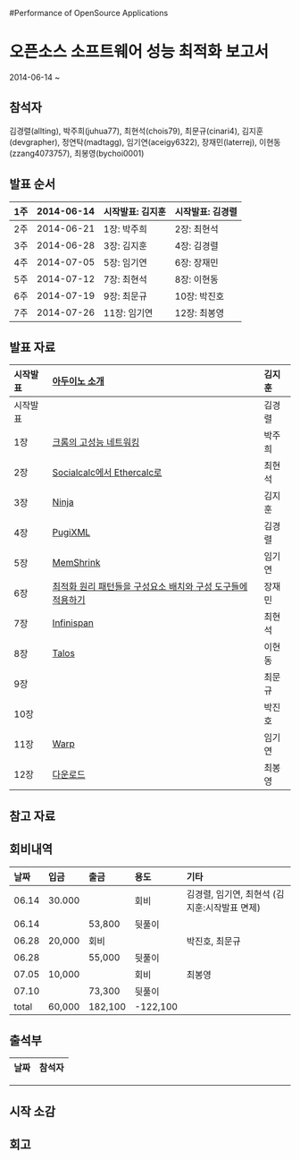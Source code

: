 #Performance of OpenSource Applications

# 오픈소스 소프트웨어 성능 최적화 보고서 #

2014-06-14 ~

## 참석자 ##
김경렬(allting),
박주희(juhua77),
최현석(chois79),
최문규(cinari4),
김지훈(devgrapher),
정연탁(madtagg),
임기연(aceigy6322),
장재민(laterrej),
이현동(zzang4073757),
최봉영(bychoi0001)

## 발표 순서 ##
| 1주 | 2014-06-14 | 시작발표: 김지훈  | 시작발표: 김경렬 |
|:---|:-----------|:-----------|:----------|
| 2주 | 2014-06-21 | 1장: 박주희    | 2장: 최현석   |
| 3주 | 2014-06-28 | 3장: 김지훈    | 4장: 김경렬   |
| 4주 | 2014-07-05 | 5장: 임기연    | 6장: 장재민   |
| 5주 | 2014-07-12 | 7장: 최현석    | 8장: 이현동   |
| 6주 | 2014-07-19 | 9장: 최문규    | 10장: 박진호  |
| 7주 | 2014-07-26 | 11장: 임기연   | 12장: 최봉영  |

## 발표 자료 ##
| 시작발표 | [아두이노 소개](http://www.slideshare.net/devgrapher/arduino-rc) | 김지훈 |
|:-----|:-----------------------------------------------------------|:----|
| 시작발표 |                                                            | 김경렬 |
| 1장   | [크롬의 고성능 네트워킹](http://www.slideshare.net/juhuipark37/ss-36132128) | 박주희 |
| 2장   | [Socialcalc에서 Ethercalc로](http://www.slideshare.net/HyeonSeokChoi/the-performanceofosa-ch02) | 최현석 |
| 3장   | [Ninja](http://www.slideshare.net/devgrapher/performance-of-ninja)  | 김지훈 |
| 4장   | [PugiXML](http://www.slideshare.net/allting/ch4-pugixml)   | 김경렬 |
| 5장   | [MemShrink](http://www.slideshare.net/aceigy6322/mem-shrink) | 임기연 |
| 6장   | [최적화 원리 패턴들을 구성요소 배치와 구성 도구들에 적용하기](http://www.slideshare.net/JamGun/6-37358779) | 장재민 |
| 7장   | [Infinispan](http://www.slideshare.net/HyeonSeokChoi/the-performanceofosa-ch07-infinispan) | 최현석 |
| 8장   | [Talos](http://www.slideshare.net/zzang3757/talos)         | 이현동  |
| 9장   |                                                            | 최문규 |
| 10장  |                                                            | 박진호 |
| 11장  | [Warp](http://www.slideshare.net/aceigy6322/warp-37489351) | 임기연 |
| 12장  | [다운로드](https://code.google.com/p/architect/source/browse/Working+with+Big+Data+in+Bioinformatics+v1.0.pdf?name=master) | 최봉영 |




## 참고 자료 ##


## 회비내역 ##

| 날짜 | 입금 | 출금 | 용도 | 기타 |
|:---|:---|:---|:---|:---|
| 06.14 | 30.000 |    | 회비 | 김경렬, 임기연, 최현석 (김지훈:시작발표 면제) |
| 06.14 |    | 53,800 | 뒷풀이 |    |
| 06.28 | 20,000 | 회비 |    | 박진호, 최문규 |
| 06.28 |    | 55,000 | 뒷풀이 |    |
| 07.05 | 10,000 |    | 회비 | 최봉영 |
| 07.10 |    | 73,300 | 뒷풀이 |    |
| total| 60,000 | 182,100 | -122,100   |    |


## 출석부 ##
| 날짜 | 참석자 |
|:---|:----|



---


## 시작 소감 ##


## 회고 ##